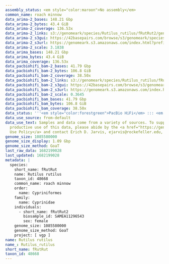 ```yaml
---
assembly_status: <em style="color:maroon">No assembly</em>
common_name: roach minnow
data_arima-2_bases: 148.21 Gbp
data_arima-2_bytes: 43.4 GiB
data_arima-2_coverage: 136.53x
data_arima-2_links: s3://genomeark/species/Rutilus_rutilus/fRutRut2/genomic_data/arima/<br>
data_arima-2_s3gui: https://42basepairs.com/browse/s3/genomeark/species/Rutilus_rutilus/fRutRut2/genomic_data/arima/
data_arima-2_s3url: https://genomeark.s3.amazonaws.com/index.html?prefix=species/Rutilus_rutilus/fRutRut2/genomic_data/arima/
data_arima-2_scale: 3.1838
data_arima_bases: 148.21 Gbp
data_arima_bytes: 43.4 GiB
data_arima_coverage: 136.53x
data_pacbiohifi_bam-2_bases: 41.79 Gbp
data_pacbiohifi_bam-2_bytes: 106.8 GiB
data_pacbiohifi_bam-2_coverage: 38.50x
data_pacbiohifi_bam-2_links: s3://genomeark/species/Rutilus_rutilus/fRutRut2/genomic_data/pacbio_hifi/<br>
data_pacbiohifi_bam-2_s3gui: https://42basepairs.com/browse/s3/genomeark/species/Rutilus_rutilus/fRutRut2/genomic_data/pacbio_hifi/
data_pacbiohifi_bam-2_s3url: https://genomeark.s3.amazonaws.com/index.html?prefix=species/Rutilus_rutilus/fRutRut2/genomic_data/pacbio_hifi/
data_pacbiohifi_bam-2_scale: 0.3645
data_pacbiohifi_bam_bases: 41.79 Gbp
data_pacbiohifi_bam_bytes: 106.8 GiB
data_pacbiohifi_bam_coverage: 38.50x
data_status: '''<em style="color:forestgreen">PacBio HiFi</em> ::: <em style="color:forestgreen">Arima</em>'''
data_use_source: from-default
data_use_text: Samples and data come from a variety of sources. To support fair and
  productive use of this data, please abide by the <a href="https://genome10k.soe.ucsc.edu/data-use-policies/">Data
  Use Policy</a> and contact Erich D. Jarvis, ejarvis@rockefeller.edu, with any questions.
genome_size: 1085580000
genome_size_display: 1.09 Gbp
genome_size_method: GoaT
last_raw_data: 1682199028
last_updated: 1682199028
metadata: |
  species:
    short_name: fRutRut
    name: Rutilus rutilus
    taxon_id: 48668
    common_name: roach minnow
    order:
      name: Cypriniformes
    family:
      name: Cyprinidae
    individuals:
      - short_name: fRutRut2
        biosample_id: SAMEA11296543
        sex: female
    genome_size: 1085580000
    genome_size_method: GoaT
    project: [ vgp ]
name: Rutilus rutilus
name_: Rutilus_rutilus
short_name: fRutRut
taxon_id: 48668
---
```

